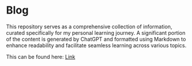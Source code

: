 # Blog
This repository serves as a comprehensive collection of information, curated specifically for my personal learning journey. A significant portion of the content is generated by ChatGPT and formatted using Markdown to enhance readability and facilitate seamless learning across various topics.


This can be found here: [Link](https://micah4thewin.github.io/Blog/)
